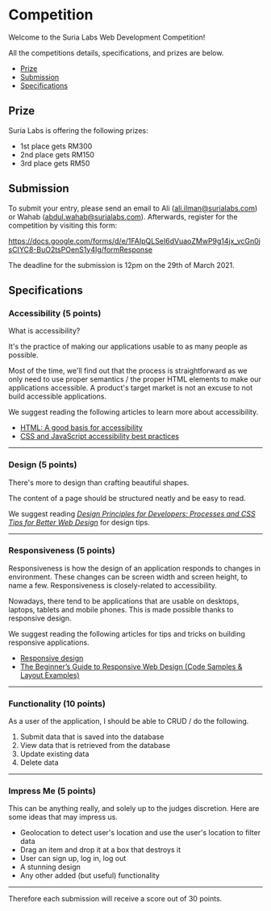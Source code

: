# Competition
Welcome to the Suria Labs Web Development Competition!

All the competitions details, specifications, and prizes are below.

- [Prize](https://github.com/thealiilman/unm-competition-info/blob/main/COMPETITION.md#prize)
- [Submission](https://github.com/thealiilman/unm-competition-info/blob/main/COMPETITION.md#submission)
- [Specifications](https://github.com/thealiilman/unm-competition-info/blob/main/COMPETITION.md#specifications)

## Prize
Suria Labs is offering the following prizes:

- 1st place gets RM300
- 2nd place gets RM150
- 3rd place gets RM50

## Submission
To submit your entry, please send an email to Ali (ali.ilman@surialabs.com) or Wahab (abdul.wahab@surialabs.com). Afterwards, register for the competition by visiting this form:

https://docs.google.com/forms/d/e/1FAIpQLSeI6dVuaoZMwP9g14jx_vcGn0jsCIYC8-BuO2tsPOenS1y4Ig/formResponse

The deadline for the submission is 12pm on the 29th of March 2021.

## Specifications

### Accessibility (5 points)
What is accessibility?

It's the practice of making our applications usable to as many people as possible.

Most of the time, we'll find out that the process is straightforward as we only need to use proper semantics / the proper HTML elements to make our applications accessible. A product's target market is not an excuse to not build accessible applications.

We suggest reading the following articles to learn more about accessibility.

- [HTML: A good basis for accessibility](https://developer.mozilla.org/en-US/docs/Learn/Accessibility/HTML)
- [CSS and JavaScript accessibility best practices](https://developer.mozilla.org/en-US/docs/Learn/Accessibility/CSS_and_JavaScript)

---

### Design (5 points)
There's more to design than crafting beautiful shapes.

The content of a page should be structured neatly and be easy to read.

We suggest reading [_Design Principles for Developers: Processes and CSS Tips for Better Web Design_](https://css-tricks.com/design-principles-for-developers-processes-and-css-tips-for-better-web-design/) for design tips.

---

### Responsiveness (5 points)
Responsiveness is how the design of an application responds to changes in environment. These changes can be screen width and screen height, to name a few. Responsiveness is closely-related to accessibility.

Nowadays, there tend to be applications that are usable on desktops, laptops, tablets and mobile phones. This is made possible thanks to responsive design.

We suggest reading the following articles for tips and tricks on building responsive applications.
- [Responsive design](https://developer.mozilla.org/en-US/docs/Learn/CSS/CSS_layout/Responsive_Design)
- [The Beginner’s Guide to Responsive Web Design (Code Samples & Layout Examples)](https://kinsta.com/blog/responsive-web-design/)

---

### Functionality (10 points)
As a user of the application, I should be able to CRUD / do the following.

1. Submit data that is saved into the database
2. View data that is retrieved from the database
3. Update existing data
4. Delete data

---

### Impress Me (5 points)
This can be anything really, and solely up to the judges discretion. Here are some ideas that may impress us.

- Geolocation to detect user's location and use the user's location to filter data
- Drag an item and drop it at a box that destroys it
- User can sign up, log in, log out
- A stunning design
- Any other added (but useful) functionality

---

Therefore each submission will receive a score out of 30 points.
